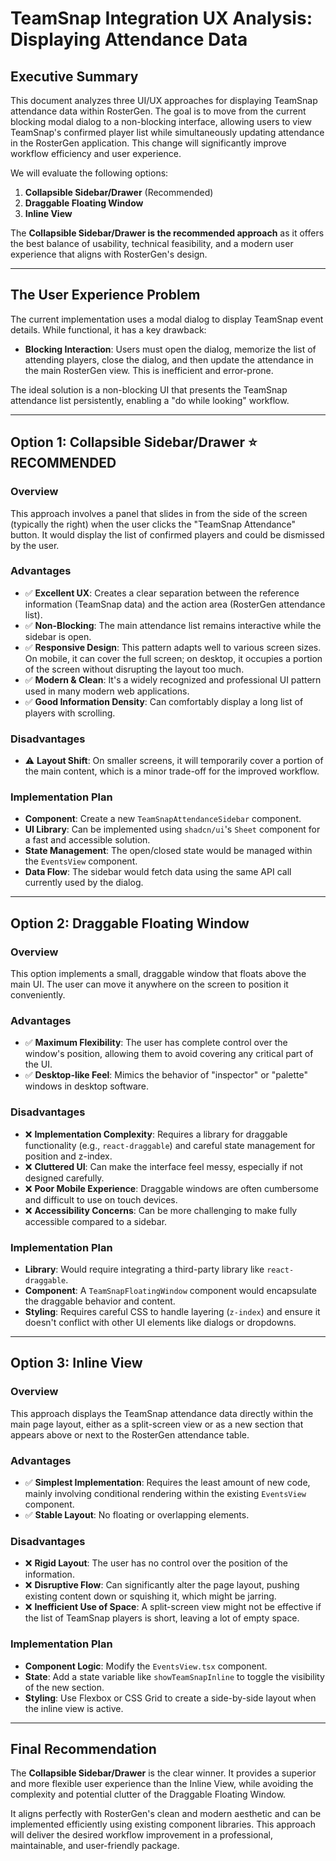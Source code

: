# TeamSnap Integration UX Analysis: Displaying Attendance Data

## Executive Summary

This document analyzes three UI/UX approaches for displaying TeamSnap attendance data within RosterGen. The goal is to move from the current blocking modal dialog to a non-blocking interface, allowing users to view TeamSnap's confirmed player list while simultaneously updating attendance in the RosterGen application. This change will significantly improve workflow efficiency and user experience.

We will evaluate the following options:

1.  **Collapsible Sidebar/Drawer** (Recommended)
2.  **Draggable Floating Window**
3.  **Inline View**

The **Collapsible Sidebar/Drawer is the recommended approach** as it offers the best balance of usability, technical feasibility, and a modern user experience that aligns with RosterGen's design.

---

## The User Experience Problem

The current implementation uses a modal dialog to display TeamSnap event details. While functional, it has a key drawback:

-   **Blocking Interaction**: Users must open the dialog, memorize the list of attending players, close the dialog, and then update the attendance in the main RosterGen view. This is inefficient and error-prone.

The ideal solution is a non-blocking UI that presents the TeamSnap attendance list persistently, enabling a "do while looking" workflow.

---

## Option 1: Collapsible Sidebar/Drawer ⭐️ **RECOMMENDED**

### Overview
This approach involves a panel that slides in from the side of the screen (typically the right) when the user clicks the "TeamSnap Attendance" button. It would display the list of confirmed players and could be dismissed by the user.

### Advantages
-   ✅ **Excellent UX**: Creates a clear separation between the reference information (TeamSnap data) and the action area (RosterGen attendance list).
-   ✅ **Non-Blocking**: The main attendance list remains interactive while the sidebar is open.
-   ✅ **Responsive Design**: This pattern adapts well to various screen sizes. On mobile, it can cover the full screen; on desktop, it occupies a portion of the screen without disrupting the layout too much.
-   ✅ **Modern & Clean**: It's a widely recognized and professional UI pattern used in many modern web applications.
-   ✅ **Good Information Density**: Can comfortably display a long list of players with scrolling.

### Disadvantages
-   ⚠️ **Layout Shift**: On smaller screens, it will temporarily cover a portion of the main content, which is a minor trade-off for the improved workflow.

### Implementation Plan
-   **Component**: Create a new `TeamSnapAttendanceSidebar` component.
-   **UI Library**: Can be implemented using `shadcn/ui`'s `Sheet` component for a fast and accessible solution.
-   **State Management**: The open/closed state would be managed within the `EventsView` component.
-   **Data Flow**: The sidebar would fetch data using the same API call currently used by the dialog.

---

## Option 2: Draggable Floating Window

### Overview
This option implements a small, draggable window that floats above the main UI. The user can move it anywhere on the screen to position it conveniently.

### Advantages
-   ✅ **Maximum Flexibility**: The user has complete control over the window's position, allowing them to avoid covering any critical part of the UI.
-   ✅ **Desktop-like Feel**: Mimics the behavior of "inspector" or "palette" windows in desktop software.

### Disadvantages
-   ❌ **Implementation Complexity**: Requires a library for draggable functionality (e.g., `react-draggable`) and careful state management for position and z-index.
-   ❌ **Cluttered UI**: Can make the interface feel messy, especially if not designed carefully.
-   ❌ **Poor Mobile Experience**: Draggable windows are often cumbersome and difficult to use on touch devices.
-   ❌ **Accessibility Concerns**: Can be more challenging to make fully accessible compared to a sidebar.

### Implementation Plan
-   **Library**: Would require integrating a third-party library like `react-draggable`.
-   **Component**: A `TeamSnapFloatingWindow` component would encapsulate the draggable behavior and content.
-   **Styling**: Requires careful CSS to handle layering (`z-index`) and ensure it doesn't conflict with other UI elements like dialogs or dropdowns.

---

## Option 3: Inline View

### Overview
This approach displays the TeamSnap attendance data directly within the main page layout, either as a split-screen view or as a new section that appears above or next to the RosterGen attendance table.

### Advantages
-   ✅ **Simplest Implementation**: Requires the least amount of new code, mainly involving conditional rendering within the existing `EventsView` component.
-   ✅ **Stable Layout**: No floating or overlapping elements.

### Disadvantages
-   ❌ **Rigid Layout**: The user has no control over the position of the information.
-   ❌ **Disruptive Flow**: Can significantly alter the page layout, pushing existing content down or squishing it, which might be jarring.
-   ❌ **Inefficient Use of Space**: A split-screen view might not be effective if the list of TeamSnap players is short, leaving a lot of empty space.

### Implementation Plan
-   **Component Logic**: Modify the `EventsView.tsx` component.
-   **State**: Add a state variable like `showTeamSnapInline` to toggle the visibility of the new section.
-   **Styling**: Use Flexbox or CSS Grid to create a side-by-side layout when the inline view is active.

---

## Final Recommendation

The **Collapsible Sidebar/Drawer** is the clear winner. It provides a superior and more flexible user experience than the Inline View, while avoiding the complexity and potential clutter of the Draggable Floating Window.

It aligns perfectly with RosterGen's clean and modern aesthetic and can be implemented efficiently using existing component libraries. This approach will deliver the desired workflow improvement in a professional, maintainable, and user-friendly package.
